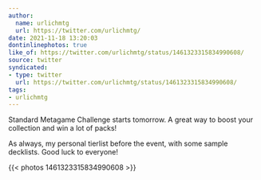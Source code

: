 ```yaml
---
author:
  name: urlichmtg
  url: https://twitter.com/urlichmtg/
date: 2021-11-18 13:20:03
dontinlinephotos: true
like_of: https://twitter.com/urlichmtg/status/1461323315834990608/
source: twitter
syndicated:
- type: twitter
  url: https://twitter.com/urlichmtg/status/1461323315834990608/
tags:
- urlichmtg
---
```


Standard Metagame Challenge starts tomorrow. A great way to boost your collection and win a lot of packs!



As always, my personal tierlist before the event, with some sample decklists. Good luck to everyone! 

{{< photos 1461323315834990608 >}}